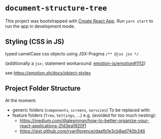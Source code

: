# `document-structure-tree`

This project was bootstrapped with [Create React App](https://github.com/facebook/create-react-app).
Run `yarn start` to run the app in development mode.
<!-- TODO: Or visit the deployed site.-->

## Styling (CSS in JS)
typed camelCase css objects using JSX-Pragma `/** @jsx jsx */`

(additionally a `jsx;` statement workaround: [emotion-js/emotion#1112](https://github.com/emotion-js/emotion/issues/1112))

see https://emotion.sh/docs/object-styles

## Project Folder Structure
At the moment:
- generic folders (`components`, `screens`, `services`)
To be replaced with:
- feature folders (`Tree`, `Settings`, ...)
  e.g. (avoided for too much nesting):
  - https://medium.com/@alexmngn/how-to-better-organize-your-react-applications-2fd3ea1920f1
  - https://gist.github.com/ryanflorence/daafb1e3cb8ad740b346
